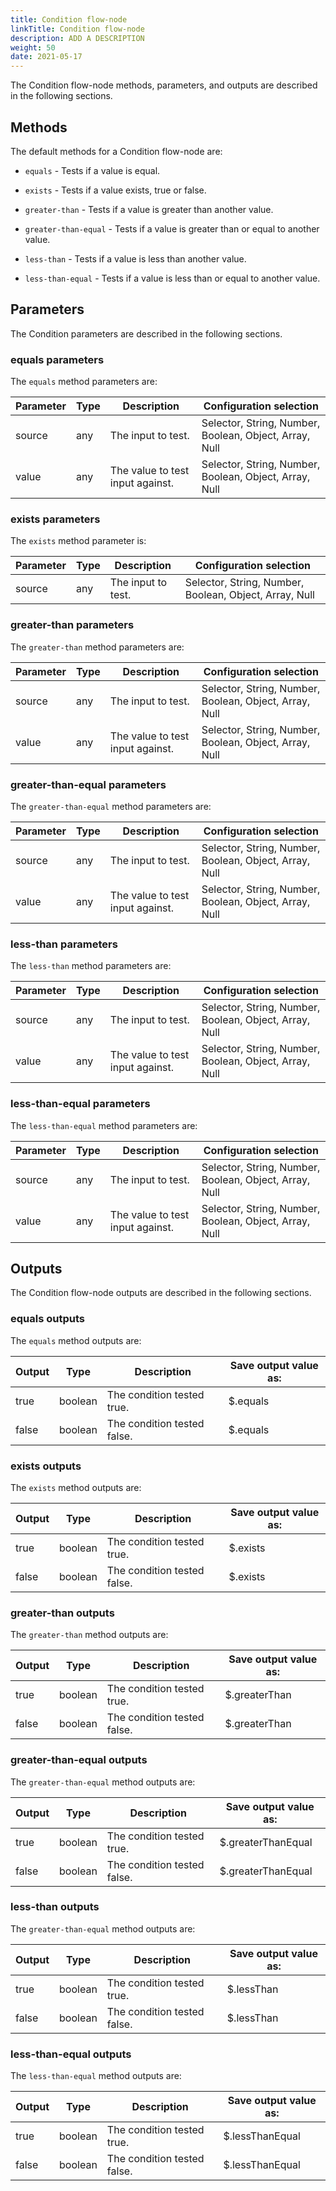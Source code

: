 ```yaml
---
title: Condition flow-node
linkTitle: Condition flow-node
description: ADD A DESCRIPTION
weight: 50
date: 2021-05-17
---
```


The Condition flow-node methods, parameters, and outputs are described in the following sections.

## Methods

The default methods for a Condition flow-node are:

* `equals` - Tests if a value is equal.

* `exists` - Tests if a value exists, true or false.

* `greater-than` - Tests if a value is greater than another value.

* `greater-than-equal` - Tests if a value is greater than or equal to another value.

* `less-than` - Tests if a value is less than another value.

* `less-than-equal` - Tests if a value is less than or equal to another value.

## Parameters

The Condition parameters are described in the following sections.

### equals parameters

The `equals` method parameters are:

| Parameter | Type | Description | Configuration selection |
| --- | --- | --- | --- |
| source | any | The input to test. | Selector, String, Number, Boolean, Object, Array, Null |
| value | any | The value to test input against. | Selector, String, Number, Boolean, Object, Array, Null |

### exists parameters

The `exists` method parameter is:

| Parameter | Type | Description | Configuration selection |
| --- | --- | --- | --- |
| source | any | The input to test. | Selector, String, Number, Boolean, Object, Array, Null |

### greater-than parameters

The `greater-than` method parameters are:

| Parameter | Type | Description | Configuration selection |
| --- | --- | --- | --- |
| source | any | The input to test. | Selector, String, Number, Boolean, Object, Array, Null |
| value | any | The value to test input against. | Selector, String, Number, Boolean, Object, Array, Null |

### greater-than-equal parameters

The `greater-than-equal` method parameters are:

| Parameter | Type | Description | Configuration selection |
| --- | --- | --- | --- |
| source | any | The input to test. | Selector, String, Number, Boolean, Object, Array, Null |
| value | any | The value to test input against. | Selector, String, Number, Boolean, Object, Array, Null |

### less-than parameters

The `less-than` method parameters are:

| Parameter | Type | Description | Configuration selection |
| --- | --- | --- | --- |
| source | any | The input to test. | Selector, String, Number, Boolean, Object, Array, Null |
| value | any | The value to test input against. | Selector, String, Number, Boolean, Object, Array, Null |

### less-than-equal parameters

The `less-than-equal` method parameters are:

| Parameter | Type | Description | Configuration selection |
| --- | --- | --- | --- |
| source | any | The input to test. | Selector, String, Number, Boolean, Object, Array, Null |
| value | any | The value to test input against. | Selector, String, Number, Boolean, Object, Array, Null |

## Outputs

The Condition flow-node outputs are described in the following sections.

### equals outputs

The `equals` method outputs are:

| Output | Type | Description | Save output value as: |
| --- | --- | --- | --- |
| true | boolean | The condition tested true. | $.equals |
| false | boolean | The condition tested false. | $.equals |

### exists outputs

The `exists` method outputs are:

| Output | Type | Description | Save output value as: |
| --- | --- | --- | --- |
| true | boolean | The condition tested true. | $.exists |
| false | boolean | The condition tested false. | $.exists |

### greater-than outputs

The `greater-than` method outputs are:

| Output | Type | Description | Save output value as: |
| --- | --- | --- | --- |
| true | boolean | The condition tested true. | $.greaterThan |
| false | boolean | The condition tested false. | $.greaterThan |

### greater-than-equal outputs

The `greater-than-equal` method outputs are:

| Output | Type | Description | Save output value as: |
| --- | --- | --- | --- |
| true | boolean | The condition tested true. | $.greaterThanEqual |
| false | boolean | The condition tested false. | $.greaterThanEqual |

### less-than outputs

The `greater-than-equal` method outputs are:

| Output | Type | Description | Save output value as: |
| --- | --- | --- | --- |
| true | boolean | The condition tested true. | $.lessThan |
| false | boolean | The condition tested false. | $.lessThan |

### less-than-equal outputs

The `less-than-equal` method outputs are:

| Output | Type | Description | Save output value as: |
| --- | --- | --- | --- |
| true | boolean | The condition tested true. | $.lessThanEqual |
| false | boolean | The condition tested false. | $.lessThanEqual |
